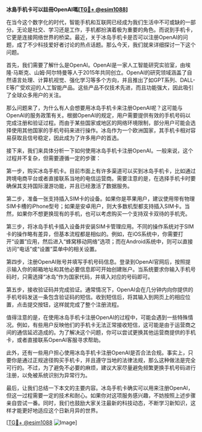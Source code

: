 **冰島手机卡可以註冊OpenAI嗎[[TG💪+ @esim1088](https://t.me/s/esim1088)]**

在当今这个数字化的时代，智能手机和互联网已经成为我们生活中不可或缺的一部分。无论是社交、学习还是工作，手机都扮演着极为重要的角色。而说到手机卡，它更是连接网络世界的桥梁。最近，关于冰岛手机卡是否可以注册OpenAI的问题，成了不少科技爱好者讨论的热点话题。那么今天，我们就来详细探讨一下这个问题。

首先，我们需要了解什么是OpenAI。OpenAI是一家人工智能研究实验室，由埃隆·马斯克、山姆·阿尔特曼等人于2015年共同创立。OpenAI的研究领域涵盖了自然语言处理、计算机视觉、强化学习等多个方向，并且推出了如GPT系列、DALL-E等广受欢迎的人工智能产品。这些产品不仅技术先进，而且功能强大，因此吸引了全球众多用户的关注。

那么问题来了，为什么有人会想要用冰岛手机卡来注册OpenAI呢？这可能与OpenAI的服务政策有关。根据OpenAI的规定，用户需要提供有效的手机号码以完成注册和验证过程。而由于某些国家或地区的网络环境限制，部分用户可能会选择使用其他国家的手机号码来进行操作。冰岛作为一个欧洲国家，其手机卡相对容易获取且信号稳定，因此成为了许多用户的首选。

接下来，我们来具体分析一下如何使用冰岛手机卡注册OpenAI。一般来说，这个过程并不复杂，但需要遵循一定的步骤：

第一步，购买冰岛手机卡。目前市面上有许多渠道可以买到冰岛手机卡，比如通过跨境电商平台或者直接联系当地的电信运营商。需要注意的是，在选择手机卡时要确保其支持国际漫游功能，并且已经激活了数据服务。

第二步，准备一张支持插入SIM卡的设备。如果你是苹果用户，建议使用带有物理SIM卡槽的iPhone型号；如果是安卓用户，则大多数机型都支持插入SIM卡。当然，如果你不想更换现有的手机，也可以考虑购买一个支持双卡双待的手机壳。

第三步，将冰岛手机卡插入设备并安装SIM卡管理应用。不同的操作系统对于SIM卡的操作略有差异，但基本流程都是相似的。例如，在iOS系统中，你需要打开“设置”应用，然后进入“蜂窝移动网络”选项；而在Android系统中，则可以直接访问“电话”或“设置”菜单中的相关设置。

第四步，注册OpenAI账号并填写手机号码信息。登录到OpenAI官网后，按照提示输入你的邮箱地址和其他必要信息即可开始创建账户。当系统要求你输入手机号码时，只需选择“冰岛”作为国家代码，并填入对应的号码即可。

第五步，接收验证码并完成验证。通常情况下，OpenAI会在几分钟内向你提供的手机号码发送一条包含验证码的短信。收到短信后，将其输入到网页上的相应位置，点击提交按钮，这样就完成了整个注册流程。

值得注意的是，在使用冰岛手机卡注册OpenAI的过程中，可能会遇到一些特殊情况。例如，有些用户反映他们的手机卡无法正常接收短信，这可能是由于运营商之间的通信延迟造成的。为了解决这个问题，你可以尝试更换其他运营商提供的手机卡，或者直接联系OpenAI客服寻求帮助。

此外，还有一些用户担心使用冰岛手机卡注册OpenAI是否合法合规。事实上，只要你是通过正规途径购买手机卡，并且遵守当地的法律法规，那么这种做法是完全可行的。不过，为了避免不必要的麻烦，建议大家尽量避免频繁更换手机号码进行注册，以免被系统识别为异常行为。

最后，让我们总结一下本文的主要内容。冰岛手机卡确实可以用来注册OpenAI，但这一过程需要一定的技术和耐心。如果你对这项服务感兴趣，不妨按照上述步骤亲自尝试一番。同时，我们也鼓励大家关注最新的科技动态，不断学习新知识，这样才能更好地适应这个日新月异的世界。

[[TG💪+ @esim1088](https://t.me/s/esim1088) ![Image](https://i.postimg.cc/4NQfJmqS/Snipaste-2025-05-13-00-14-12.png)]